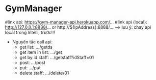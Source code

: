 # GymManager 
#link api: https://gym-manager-api.herokuapp.com/...
#link api (local): http://127.0.0.1:8888/... or http://${IpAddress}:8888/... ==> lưu ý: chạy api local trong Intellij trước!!!
- Nguyên tắc call api:
  + get list: .../getds
  + get item in list: .../get
  + get by id staff: .../getstaff?idStaff=01
  + post: .../post
  + put: .../put
  + delete staff: .../delete/01
